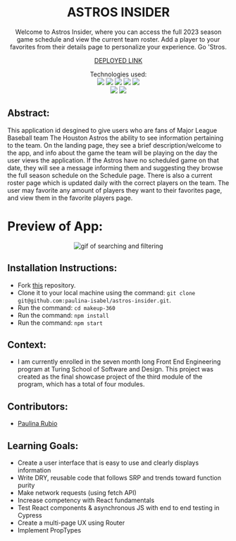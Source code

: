 <div align="center">
<h1> ASTROS INSIDER </h1>
Welcome to Astros Insider, where you can access the full 2023 season game schedule and view the current team roster. Add a player to your favorites from their details page to personalize your experience. Go 'Stros.

[DEPLOYED LINK](https://astrosinsider-b65168b1f4fb.herokuapp.com/)

Technologies used:<br>
  <img src="https://img.shields.io/badge/React-20232A?style=for-the-badge&logo=react&logoColor=61DAFB" />
  <img src="https://img.shields.io/badge/CSS3-1572B6?style=for-the-badge&logo=css3&logoColor=white" />
  <img src="https://img.shields.io/badge/HTML5-E34F26?style=for-the-badge&logo=html5&logoColor=white" />
  <img src="https://img.shields.io/badge/Heroku-430098?style=for-the-badge&logo=heroku&logoColor=white" />
  <img src="https://img.shields.io/badge/-cypress-%23E5E5E5?style=for-the-badge&logo=cypress&logoColor=058a5e" />
  <br>
  <img src="https://img.shields.io/badge/TypeScript-007ACC?style=for-the-badge&logo=typescript&logoColor=white" />
  <img src="https://img.shields.io/badge/React_Router-CA4245?style=for-the-badge&logo=react-router&logoColor=white"/>
</div>

## Abstract: 
This application id desgined to give users who are fans of Major League Baseball team The Houston Astros the ability to see information pertaining to the team. On the landing page, they see a brief description/welcome to the app, and info about the game the team will be playing on the day the user views the application. If the Astros have no scheduled game on that date, they will see a message informing them and suggesting they browse the full season schedule on the Schedule page. There is also a current roster page which is updated daily with the correct players on the team. The user may favorite any amount of players they want to their favorites page, and view them in the favorite players page. 

# Preview of App:
 <div align='center'> 
  <img src="https://user-images.githubusercontent.com/123966150/258610057-b4623811-8632-4570-b26e-6bc744d34f5a.gif" alt='gif of searching and filtering' /></div>

## Installation Instructions:
- Fork [this](https://github.com/paulina-isabel/astros-insider) repository. 
- Clone it to your local machine using the command: `git clone git@github.com:paulina-isabel/astros-insider.git`.
- Run the command: `cd makeup-360`
- Run the command: `npm install`
- Run the command: `npm start`

## Context:
- I am currently enrolled in the seven month long Front End Engineering program at Turing School of Software and Design. This project was created as the final showcase project of the third module of the program, which has a total of four modules. 

## Contributors:
- [Paulina Rubio](https://github.com/paulina-isabel)

## Learning Goals:
- Create a user interface that is easy to use and clearly displays information
- Write DRY, reusable code that follows SRP and trends toward function purity
- Make network requests (using fetch API)
- Increase competency with React fundamentals
- Test React components & asynchronous JS with end to end testing in Cypress
- Create a multi-page UX using Router
- Implement PropTypes
